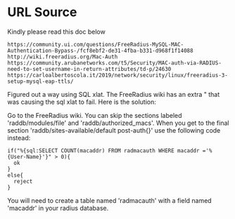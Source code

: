 # URL Source

Kindly please read this doc below

    https://community.ui.com/questions/FreeRadius-MySQL-MAC-Authentication-Bypass-/fcf8ebf2-de31-4fba-b331-d968f1f14088
    http://wiki.freeradius.org/Mac-Auth
    https://community.arubanetworks.com/t5/Security/MAC-auth-via-RADIUS-need-to-set-username-in-return-attributes/td-p/24630
    https://carloalbertoscola.it/2019/network/security/linux/freeradius-3-setup-mysql-eap-ttls/

Figured out a way using SQL xlat. The FreeRadius wiki has an extra " that was causing the sql xlat to fail. Here is the solution:

Go to the FreeRadius wiki. You can skip the sections labeled 'raddb/modules/file' and 'raddb/authorized_macs'. When you get to the final section 'raddb/sites-available/default post-auth{}' use the following code instead:
```
if("%{sql:SELECT COUNT(macaddr) FROM radmacauth WHERE macaddr ='%{User-Name}'}" > 0){
  ok
} 
else{
  reject
}
```
You will need to create a table named 'radmacauth' with a field named 'macaddr' in your radius database.
